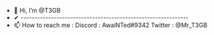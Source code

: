- 👋 Hi, I’m @T3GB
- ✔ -------------------------------------------------------------
- 📫 How to reach me : Discord : AwaiNTed#9342 Twitter : @Mr_T3GB
<!---
T3GB/T3GB is a ✨ special ✨ repository because its `README.md` (this file) appears on your GitHub profile.
You can click the Preview link to take a look at your changes.
--->
